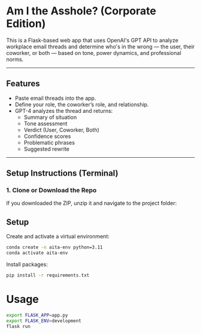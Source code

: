 # Am I the Asshole? (Corporate Edition)

This is a Flask-based web app that uses OpenAI's GPT API to analyze workplace email threads and determine who's in the wrong — the user, their coworker, or both — based on tone, power dynamics, and professional norms.

---

## Features

- Paste email threads into the app.
- Define your role, the coworker’s role, and relationship.
- GPT-4 analyzes the thread and returns:
  - Summary of situation
  - Tone assessment
  - Verdict (User, Coworker, Both)
  - Confidence scores
  - Problematic phrases
  - Suggested rewrite

---

## Setup Instructions (Terminal)

### 1. Clone or Download the Repo

If you downloaded the ZIP, unzip it and navigate to the project folder:

## Setup

Create and activate a virtual environment:

```sh
conda create -n aita-env python=3.11
conda activate aita-env
```

Install packages:

```sh
pip install -r requirements.txt
```
# Usage

```sh
export FLASK_APP=app.py          
export FLASK_ENV=development     
flask run
```